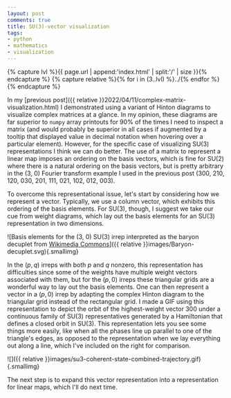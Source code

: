 ```yaml
---
layout: post
comments: true
title: SU(3)-vector visualization
tags:
- python
- mathematics
- visualization
---
```


{% capture lvl %}{{ page.url | append:'index.html' | split:'/' | size }}{% endcapture %}
{% capture relative %}{% for i in (3..lvl) %}../{% endfor %}{% endcapture %}

In my [previous post]({{ relative }}2022/04/11/complex-matrix-visualization.html) I demonstrated using a variant of Hinton diagrams to visualize complex matrices at a glance.
In my opinion, these diagrams are far superior to `numpy` array printouts for 90% of the times I need to inspect a matrix (and would probably be superior in all cases if augmented by a tooltip that displayed value in decimal notation when hovering over a particular element).
However, for the specific case of visualizing SU(3) representations I think we can do better.
The use of a matrix to represent a linear map imposes an ordering on the basis vectors, which is fine for SU(2) where there is a natural ordering on the basis vectors, but is pretty arbitrary in the (3, 0) Fourier transform example I used in the previous post (300, 210, 120, 030, 201, 111, 021, 102, 012, 003).

To overcome this representational issue, let's start by considering how we represent a vector.
Typically, we use a column vector, which exhibits this ordering of the basis elements.
For SU(3), though, I suggest we take our cue from weight diagrams, which lay out the basis elements for an SU(3) representation in two dimensions.

![Basis elements for the (3, 0) SU(3) irrep interpreted as the baryon decuplet from [Wikimedia Commons](https://commons.wikimedia.org/wiki/File:Baryon-decuplet.svg)]({{ relative }}images/Baryon-decuplet.svg){.smallimg}

In the $(p,q)$ irreps with both $p$ and $q$ nonzero, this representation has difficulties since some of the weights have multiple weight vectors associated with them, but for the $(p,0)$ irreps these triangular grids are a wonderful way to lay out the basis elements.
One can then represent a vector in a $(p,0)$ irrep by adapting the complex Hinton diagram to the triangular grid instead of the rectangular grid.
I made a GIF using this representation to depict the orbit of the highest-weight vector 300 under a continuous family of SU(3) representatives generated by a Hamiltonian that defines a closed orbit in SU(3).
This representation lets you see some things more easily, like when all the phases line up parallel to one of the triangle's edges, as opposed to the representation when we lay everything out along a line, which I've included on the right for comparison.

![]({{ relative }}images/su3-coherent-state-combined-trajectory.gif){.smallimg}

The next step is to expand this vector representation into a representation for linear maps, which I'll do next time.

